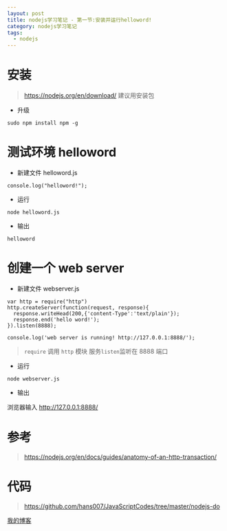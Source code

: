 ```yaml
---
layout: post
title: nodejs学习笔记 - 第一节:安装并运行helloword!
category: nodejs学习笔记
tags:
  - nodejs
---
```


# 安装

> https://nodejs.org/en/download/
> 建议用安装包

- 升级

```
sudo npm install npm -g
```

# 测试环境 helloword

- 新建文件 helloword.js

```
console.log("helloword!");
```

- 运行

```
node helloword.js
```

- 输出

```
helloword
```

# 创建一个 web server

- 新建文件 webserver.js

```
var http = require("http")
http.createServer(function(request, response){
  response.writeHead(200,{'content-Type':'text/plain'});
  response.end('hello word!');
}).listen(8888);

console.log('web server is running! http://127.0.0.1:8888/');
```

> `require` 调用 `http` 模块
> 服务`listen`监听在 8888 端口

- 运行

```
node webserver.js
```

- 输出

浏览器输入 http://127.0.0.1:8888/

# 参考

> https://nodejs.org/en/docs/guides/anatomy-of-an-http-transaction/

# 代码

> https://github.com/hans007/JavaScriptCodes/tree/master/nodejs-do

[我的博客](https://hans007.github.io)